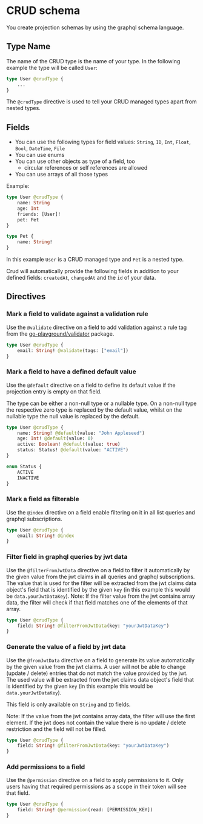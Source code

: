 # CRUD schema

You create projection schemas by using the graphql schema language.

## Type Name

The name of the CRUD type is the name of your type. In the following example the type will be called `User`:

```graphql
type User @crudType {
	...
}
```

The `@crudType` directive is used to tell your CRUD managed types apart from nested types.

## Fields

-   You can use the following types for field values: `String`, `ID`, `Int`, `Float`, `Bool`, `DateTime`, `File`
-   You can use enums
-   You can use other objects as type of a field, too
    -   circular references or self references are allowed
-   You can use arrays of all those types

Example:

```graphql
type User @crudType {
    name: String
    age: Int
    friends: [User]!
    pet: Pet
}

type Pet {
    name: String!
}
```

In this example `User` is a CRUD managed type and `Pet` is a nested type.

Crud will automatically provide the following fields in addition to your defined fields: `createdAt`, `changedAt` and the `id` of your data.

## Directives

### Mark a field to validate against a validation rule

Use the `@validate` directive on a field to add validation against a rule tag from the [go-playground/validator](https://github.com/go-playground/validator#baked-in-validations) package.

```graphql
type User @crudType {
    email: String! @validate(tags: ["email"])
}
```

### Mark a field to have a defined default value

Use the `@default` directive on a field to define its default value if the projection entry is empty on that field.

The type can be either a non-null type or a nullable type. On a non-null type the respective zero type is replaced by the default value, whilst on the nullable type the null value is replaced by the default.

```graphql
type User @crudType {
    name: String! @default(value: "John Appleseed")
    age: Int! @default(value: 0)
    active: Boolean! @default(value: true)
    status: Status! @default(value: "ACTIVE")
}

enum Status {
    ACTIVE
    INACTIVE
}
```

### Mark a field as filterable

Use the `@index` directive on a field enable filtering on it in all list queries and graphql subscriptions.

```graphql
type User @crudType {
    email: String! @index
}
```

### Filter field in graphql queries by jwt data

Use the `@filterFromJwtData` directive on a field to filter it automatically by the given value from the jwt claims in all queries and graphql subscriptions.
The value that is used for the filter will be extracted from the jwt claims data object's field that is identified by the given `key` (in this example this would be `data.yourJwtDataKey`).
Note: If the filter value from the jwt contains array data, the filter will check if that field matches one of the elements of that array.

```graphql
type User @crudType {
    field: String! @filterFromJwtData(key: "yourJwtDataKey")
}
```

### Generate the value of a field by jwt data

Use the `@fromJwtData` directive on a field to generate its value automatically by the given value from the jwt claims.
A user will not be able to change (update / delete) entries that do not match the value provided by the jwt.
The used value will be extracted from the jwt claims data object's field that is identified by the given `key` (in this example this would be `data.yourJwtDataKey`).

This field is only available on `String` and `ID` fields.

Note: If the value from the jwt contains array data, the filter will use the first element. If the jwt does not contain the value there is no update / delete restriction and the field will not be filled.

```graphql
type User @crudType {
    field: String! @filterFromJwtData(key: "yourJwtDataKey")
}
```

### Add permissions to a field

Use the `@permission` directive on a field to apply permissions to it. Only users having that required permissions as a scope in their token will see that field.

```graphql
type User @crudType {
    field: String! @permission(read: [PERMISSION_KEY])
}
```
